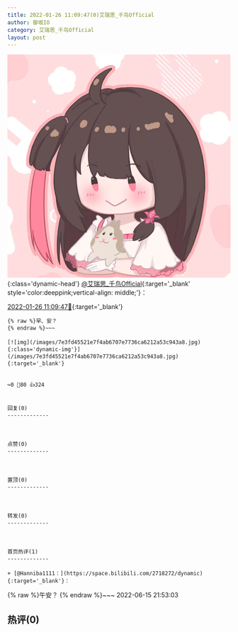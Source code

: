 ```yaml
---
title: 2022-01-26 11:09:47(0)艾瑞思_千鸟Official
author: 御坂IO
category: 艾瑞思_千鸟Official
layout: post
---
```


![img](/images/7e08840c56f251de28bdf766b647bd5fe9a5d50a.jpg){:class='dynamic-head'}
[@艾瑞思_千鸟Official](https://space.bilibili.com/1090010845/dynamic){:target='_blank' style='color:deeppink;vertical-align: middle;'}：

[2022-01-26 11:09:47🔗](https://t.bilibili.com/619884843065463720){:target='_blank'}

~~~
{% raw %}早、安？
{% endraw %}~~~

[![img](/images/7e3fd45521e7f4ab6707e7736ca6212a53c943a8.jpg){:class='dynamic-img'}](/images/7e3fd45521e7f4ab6707e7736ca6212a53c943a8.jpg){:target='_blank'}


↪️0 💬80 👍324


回复(0)
-------------



点赞(0)
-------------



置顶(0)
-------------



转发(0)
-------------



首页热评(1)
-------------

+ [@Hanniba1111：](https://space.bilibili.com/2718272/dynamic){:target='_blank'}：
~~~
{% raw %}午安？
{% endraw %}~~~
2022-06-15 21:53:03


热评(0)
-------------



